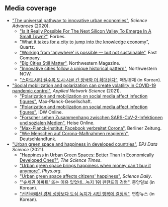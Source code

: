 Media coverage
------
* ["The universal pathway to innovative urban economies"](https://advances.sciencemag.org/content/6/34/eaba4934), *Science Advances* (2020).
  * ["Is It Really Possible For The Next Silicon Valley To Emerge In A Small Town?"](https://www.forbes.com/sites/adigaskell/2021/01/12/is-it-really-possible-for-the-next-silicon-valley-to-emerge-in-a-small-town/?sh=29e454b26722&fbclid=IwAR3ecQo8-eL8I5CldlTCHF0z-hct4FzTcAMNt7EZo2nPg8YJjrlVfcSGtCc), Forbes.
  * ["What it takes for a city to jump into the knowledge economy"](https://qz.com/1896539/what-it-takes-for-a-city-to-jump-into-the-knowledge-economy/), Quartz.
  * ["Working from 'anywhere' is possible — but not sustainable"](https://www.fastcompany.com/90545523/working-from-anywhere-is-possible-but-not-sustainable), Fast Company.
  * ["Big Cities Still Matter"](https://magazine.northwestern.edu/discovery/big-cities-still-matter), Northwestern Magazine.
  * ["Innovative cities follow a unique historical pattern"](https://news.northwestern.edu/stories/2020/08/innovative-cities-follow-a-unique-historical-pattern-study-shows/), Northwestern NOW.
  * ["스마트시티 될수록 도시·시골 간 양극화 더 확대된다"](https://www.mk.co.kr/news/it/view/2020/08/866040/), 매일경제 (in Korean).
* ["Social mobilization and polarization can create volatility in COVID-19 pandemic control"](https://link.springer.com/article/10.1007/s41109-021-00356-9), *Applied Network Science* (2021).
  * ["Polarization and mobilization on social media affect infection figures"](https://www.mpg.de/16818769/0503-bild-polarization-and-mobilization-on-social-media-affect-infection-figures-149835-x), Max-Planck-Gesellschaft.
  * ["Polarization and mobilization on social media affect infection figures"](https://idw-online.de/de/news768028), IDW Online.
  * ["Forscher sehen Zusammenhang zwischen SARS-CoV-2-Infektionen und sozialen Medien"](https://www.heise.de/news/Forscher-sehen-Zusammenhang-zwischen-Covid-19-Infektionen-und-sozialen-Medien-6038187.html), Heise Online.
  * ["Max-Planck-Institut: Facebook verbreitet Corona"](https://www.berliner-zeitung.de/zukunft-technologie/forscher-soziale-medien-foerdern-die-verbreitung-des-coronavirus-li.158706?utm_medium=Social&utm_source=Twitter#Echobox=1621411072), Berliner Zeitung.
  * ["Wie Menschen auf Corona-Maßnahmen reagieren"](https://www.deutschlandfunk.de/zwischen-freiheit-und-pflicht-wie-menschen-auf-corona.1148.de.html?dram:article_id=497887), Deutschlandfunk.
* ["Urban green space and happiness in developed countries"](https://epjdatascience.springeropen.com/articles/10.1140/epjds/s13688-021-00278-7), *EPJ Data Science* (2021).
  * ["Happiness in Urban Green Spaces: Better Than In Economically Developed Ones?"](https://www.sciencetimes.com/articles/31870/20210623/urban-green-spaces-contribute-happiness-cities-become-more-economically-developed.htm), *The Science Times*.
  * ["Urban green space brings happiness when money can't buy it anymore"](https://phys.org/news/2021-06-urban-green-space-happiness-money.html), *Phys.org*.
  * ["Urban green space affects citizens' happiness"](https://www.sciencedaily.com/releases/2021/06/210622095313.htm), *Science Daily*.
  * ["'숲세권 아파트' 뜨는 이유 있었네...녹지 1위 핀란드의 경험"](https://news.joins.com/article/24077739), 중앙일보 (in Korean).
  * ["선진국에선 경제 성장보다 도심 녹지가 시민 행복에 결정적"](https://www.yna.co.kr/view/AKR20210608046400063?input=1195m), 연합뉴스 (in Korean).
